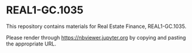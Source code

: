 # REAL1-GC.1035
This repository contains materials for Real Estate Finance, REAL1-GC.1035.

Please render through https://nbviewer.jupyter.org by copying and pasting the appropriate URL.
